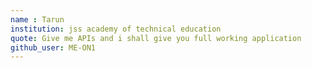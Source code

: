 ```yaml
---
name : Tarun
institution: jss academy of technical education
quote: Give me APIs and i shall give you full working application
github_user: ME-ON1
---
```

